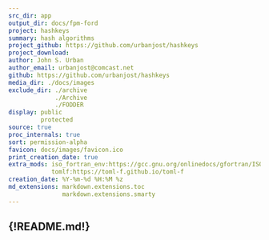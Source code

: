 ```yaml
---
src_dir: app
output_dir: docs/fpm-ford
project: hashkeys
summary: hash algorithms
project_github: https://github.com/urbanjost/hashkeys
project_download:
author: John S. Urban
author_email: urbanjost@comcast.net
github: https://github.com/urbanjost/hashkeys
media_dir: ./docs/images
exclude_dir: ./archive
             ./Archive
             ./FODDER
display: public
         protected
source: true
proc_internals: true
sort: permission-alpha
favicon: docs/images/favicon.ico
print_creation_date: true
extra_mods: iso_fortran_env:https://gcc.gnu.org/onlinedocs/gfortran/ISO_005fFORTRAN_005fENV.html
            tomlf:https://toml-f.github.io/toml-f
creation_date: %Y-%m-%d %H:%M %z
md_extensions: markdown.extensions.toc
               markdown.extensions.smarty
---
```

<!--
author_pic:
twitter:
website:
-->
{!README.md!}
---
